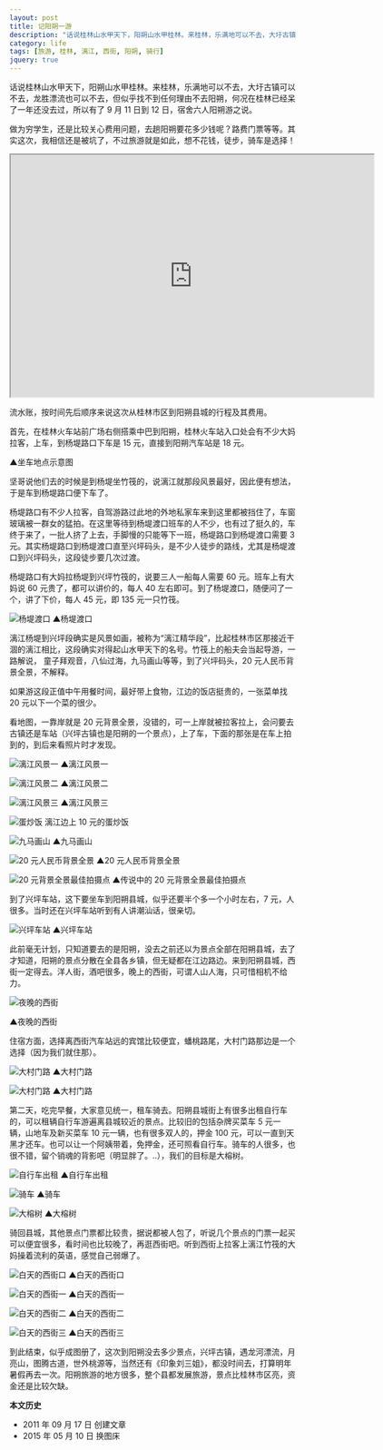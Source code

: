 ```yaml
---
layout: post
title: 记阳朔一游
description: "话说桂林山水甲天下，阳朔山水甲桂林。来桂林，乐满地可以不去，大圩古镇可以不去，龙胜漂流也可以不去，但似乎找不到任何理由不去阳朔，何况在桂林已经呆了一年还没去过，所以有了 9 月 11 日到 12 日，宿舍六人阳朔游之说。"
category: life
tags: [旅游, 桂林, 漓江, 西街, 阳朔, 骑行]
jquery: true
---
```


话说桂林山水甲天下，阳朔山水甲桂林。来桂林，乐满地可以不去，大圩古镇可以不去，龙胜漂流也可以不去，但似乎找不到任何理由不去阳朔，何况在桂林已经呆了一年还没去过，所以有了 9 月 11 日到 12 日，宿舍六人阳朔游之说。

做为穷学生，还是比较关心费用问题，去趟阳朔要花多少钱呢？路费门票等等。其实这次，我相信还是被坑了，不过旅游就是如此，想不花钱，徒步，骑车是选择！

<iframe src="https://www.google.com/maps/d/embed?mid=zFVCPErrCRCw.kKMMU3Qs-JaE" width="640" height="427"></iframe>

流水账，按时间先后顺序来说这次从桂林市区到阳朔县城的行程及其费用。

首先，在桂林火车站前广场右侧搭乘中巴到阳朔，桂林火车站入口处会有不少大妈拉客，上车，到杨堤路口下车是 15 元，直接到阳朔汽车站是 18 元。

<script type="text/javascript" src="http://api.map.baidu.com/api?v=2.0&amp;ak=FCcc6261f101cd4ccefee22113a609de"></script>

<div id="hmap"></div>
<style>
#hmap {width:100%;}
.anchorBL{display:none;}
</style>
<script type="text/javascript">
    jQuery("#hmap").height(jQuery("#hmap").width()*2/3);
    var map = new BMap.Map("hmap",{mapType: BMAP_HYBRID_MAP});
	var point = new BMap.Point(110.2898120373,25.268058921597);
	map.centerAndZoom(point, 19);
	var marker = new BMap.Marker(point);
	map.addOverlay(marker);
	marker.setAnimation(BMAP_ANIMATION_BOUNCE);
</script>

▲坐车地点示意图

坚哥说他们去的时候是到杨堤坐竹筏的，说漓江就那段风景最好，因此便有想法，于是车到杨堤路口便下车了。

杨堤路口有不少人拉客，自驾游路过此地的外地私家车来到这里都被挡住了，车窗玻璃被一群女的猛拍。在这里等待到杨堤渡口班车的人不少，也有过了挺久的，车终于来了，一批人挤了上去，手脚慢的只能等下一班，杨堤路口到杨堤渡口需要 3 元。其实杨堤路口到杨堤渡口直至兴坪码头，是不少人徒步的路线，尤其是杨堤渡口到兴坪码头，这段徒步要几次过渡。

杨堤路口有大妈拉杨堤到兴坪竹筏的，说要三人一船每人需要 60 元。班车上有大妈说 60 元贵了，都可以讲价的，每人 40 左右即可。到了杨堤渡口，随便问了一个，讲了下价，每人 45 元，即 135 元一只竹筏。

![杨堤渡口]({{site.IMG_PATH}}/travel-in-yangshuo-01.jpg_640)
▲杨堤渡口

漓江杨堤到兴坪段确实是风景如画，被称为“漓江精华段”，比起桂林市区那接近干涸的漓江相比，这段确实对得起山水甲天下的名号。竹筏上的船夫会当起导游，一路解说， 童子拜观音，八仙过海，九马画山等等，到了兴坪码头，20 元人民币背景全景，不解释。

如果游这段正值中午用餐时间，最好带上食物，江边的饭店挺贵的，一张菜单找 20 元以下一个菜的很少。

看地图，一靠岸就是 20 元背景全景，没错的，可一上岸就被拉客拉上，会问要去古镇还是车站（兴坪古镇也是阳朔的一个景点），上了车，下面的那张是在车上拍到的，到后来看照片时才发现。

![漓江风景一]({{site.IMG_PATH}}/travel-in-yangshuo-02.jpg_640)
▲漓江风景一

![漓江风景二]({{site.IMG_PATH}}/travel-in-yangshuo-03.jpg_640)
▲漓江风景二

![漓江风景三]({{site.IMG_PATH}}/travel-in-yangshuo-04.jpg_640)
▲漓江风景三

![蛋炒饭]({{site.IMG_PATH}}/travel-in-yangshuo-05.jpg_640)
漓江边上 10 元的蛋炒饭

![九马画山]({{site.IMG_PATH}}/travel-in-yangshuo-06.jpg_640)
▲九马画山

![20 元人民币背景全景]({{site.IMG_PATH}}/travel-in-yangshuo-07.jpg_640)
▲20 元人民币背景全景

![20 元背景全景最佳拍摄点]({{site.IMG_PATH}}/travel-in-yangshuo-08.jpg_640)
▲传说中的 20 元背景全景最佳拍摄点

到了兴坪车站，这下要坐车到阳朔县城，似乎还要半个多一个小时左右，7 元，人很多。当时还在兴坪车站听到有人讲潮汕话，很亲切。

![兴坪车站]({{site.IMG_PATH}}/travel-in-yangshuo-09.jpg_640)
▲兴坪车站

此前毫无计划，只知道要去的是阳朔，没去之前还以为景点全部在阳朔县城，去了才知道，阳朔的景点分散在全县各乡镇，但无疑都在江边路边。来到阳朔县城，西街一定得去。洋人街，酒吧很多，晚上的西街，可谓人山人海，只可惜相机不给力。

![夜晚的西街]({{site.IMG_PATH}}/travel-in-yangshuo-10.jpg_640)

▲夜晚的西街

住宿方面，选择离西街汽车站远的宾馆比较便宜，蟠桃路尾，大村门路那边是一个选择（因为我们就住那）。

![大村门路]({{site.IMG_PATH}}/travel-in-yangshuo-11.jpg_640)
▲大村门路

![大村门路]({{site.IMG_PATH}}/travel-in-yangshuo-12.jpg_640)
▲大村门路

第二天，吃完早餐，大家意见统一，租车骑去。阳朔县城街上有很多出租自行车的，可以租辆自行车游遍离县城较近的景点。比较旧的包括杂牌买菜车 5 元一辆，山地车及新买菜车 10 元一辆，也有很多双人的，押金 100 元，可以一直到天黑才还车。也可以让一个阿姨带着，免押金，还可照看自行车。骑车的人很多，也很不错，留个销魂的背影吧（明显胖了。..），我们的目标是大榕树。

![自行车出租]({{site.IMG_PATH}}/travel-in-yangshuo-13.jpg_640)
▲自行车出租

![骑车]({{site.IMG_PATH}}/travel-in-yangshuo-14.jpg_640)
▲骑车

![大榕树]({{site.IMG_PATH}}/travel-in-yangshuo-15.jpg_640)
▲大榕树

骑回县城，其他景点门票都比较贵，据说都被人包了，听说几个景点的门票一起买可以便宜很多，看时间也比较晚了，再逛西街吧。听到西街上拉客上漓江竹筏的大妈操着流利的英语，感觉自己弱爆了。

![白天的西街口]({{site.IMG_PATH}}/travel-in-yangshuo-16.jpg_640)
▲白天的西街口

![白天的西街一]({{site.IMG_PATH}}/travel-in-yangshuo-17.jpg_640)
▲白天的西街一

![白天的西街二]({{site.IMG_PATH}}/travel-in-yangshuo-18.jpg_640)
▲白天的西街二

![白天的西街三]({{site.IMG_PATH}}/travel-in-yangshuo-19.jpg_640)
▲白天的西街三

到此结束，似乎成图册了，这次到阳朔没去多少景点，兴坪古镇，遇龙河漂流，月亮山，图腾古道，世外桃源等，当然还有《印象刘三姐》，都没时间去，打算明年暑假再去一次。阳朔旅游的地方很多，整个县都发展旅游，景点比桂林市区亮，资金还是比较欠缺。

**本文历史**

* 2011 年 09 月 17 日 创建文章
* 2015 年 05 月 10 日 换图床
